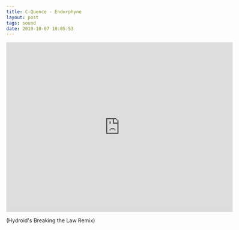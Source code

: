 ```yaml
---
title: C-Quence - Endorphyne
layout: post
tags: sound
date: 2019-10-07 10:05:53
---
```

<iframe width="603" height="452" src="https://www.youtube.com/embed/pGtoYq7QGx8" frameborder="0" allowfullscreen="true"></iframe>
<p>
(Hydroid's Breaking the Law Remix)
</p>
